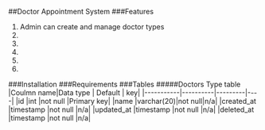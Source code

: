 ##Doctor Appointment System
###Features
<ol>
<li>Admin can create and manage doctor types</li>
<li></li>
<li></li>
<li></li>
<li></li>
<li></li>
</ol>
###Installation
###Requirements
###Tables
#####Doctors Type table
|Coulmn name|Data type | Default | key|
|-----------|----------|---------|----|
|id         |int       |not null |Primary key|
|name       |varchar(20)|not null|n/a|
|created_at |timestamp |not null |n/a|
|updated_at |timestamp |not null |n/a|
|deleted_at |timestamp |not null |n/a|

